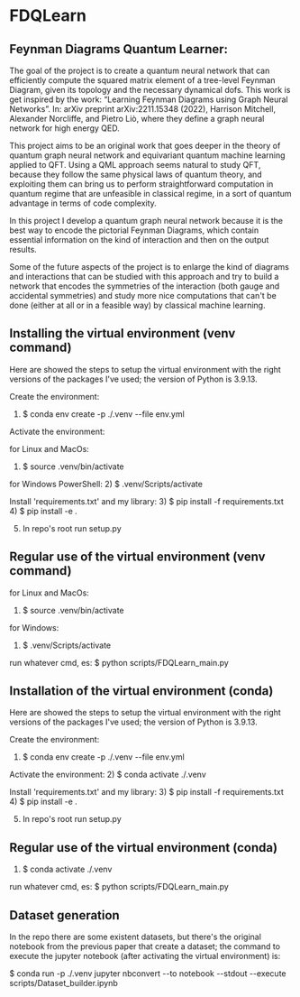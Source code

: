 
# **FDQLearn**

## Feynman Diagrams Quantum Learner:

The goal of the project is to create a quantum neural network that can efficiently compute the squared matrix element 
of a tree-level Feynman Diagram, given its topology and the necessary dynamical dofs.
This work is get inspired by the work: “Learning Feynman Diagrams using Graph Neural Networks”. In: arXiv preprint arXiv:2211.15348
(2022), Harrison Mitchell, Alexander Norcliffe, and Pietro Liò, where they define a 
graph neural network for high energy QED.

This project aims to be an original work that goes deeper in the theory
of quantum graph neural network and equivariant quantum machine learning
applied to QFT.
Using a QML approach seems natural to study QFT, because they follow
the same physical laws of quantum theory, and exploiting them can bring us to perform
straightforward computation in quantum regime that are unfeasible in classical regime,
in a sort of quantum advantage in terms of code complexity.

In this project I develop a quantum graph neural network because it is
the best way to encode the pictorial Feynman Diagrams, which contain
essential information on the kind of interaction and then on the output results.

Some of the future aspects of the project is to enlarge the kind of diagrams and 
interactions that can be studied with this approach and try to build a network that encodes the
symmetries of the interaction (both gauge and accidental symmetries) and study more 
nice computations that can't be done (either at all or in a feasible way) by 
classical machine learning.

## Installing the virtual environment (venv command)

Here are showed the steps to setup the virtual environment with
the right versions of the packages I've used; the version of Python is 3.9.13.

Create the environment:
1) $ conda env create -p ./.venv --file env.yml 

Activate the environment:

for Linux and MacOs:
1) $ source .venv/bin/activate

for Windows PowerShell:
2) $ .venv/Scripts/activate

Install 'requirements.txt' and my library:
3) $ pip install -f requirements.txt
4)  $ pip install -e .


5) In repo's root run setup.py


## Regular use of the virtual environment (venv command)

for Linux and MacOs:
1) $ source .venv/bin/activate

for Windows:
1) $ .venv/Scripts/activate

run whatever cmd, es: $ python scripts/FDQLearn_main.py

## Installation of the virtual environment (conda)

Here are showed the steps to setup the virtual environment with
the right versions of the packages I've used; the version of Python is 3.9.13.

Create the environment:
1) $ conda env create -p ./.venv --file env.yml 

Activate the environment:
2) $ conda activate ./.venv

Install 'requirements.txt' and my library:
3) $ pip install -f requirements.txt
4)  $ pip install -e .

5) In repo's root run setup.py


## Regular use of the virtual environment (conda)

1) $ conda activate ./.venv

run whatever cmd, es: $ python scripts/FDQLearn_main.py


## Dataset generation

In the repo there are some existent datasets, but there's the original notebook
from the previous paper that create a dataset; the command to execute the jupyter notebook
(after activating the virtual environment) is:

$ conda run -p ./.venv jupyter nbconvert --to notebook --stdout --execute scripts/Dataset_builder.ipynb

